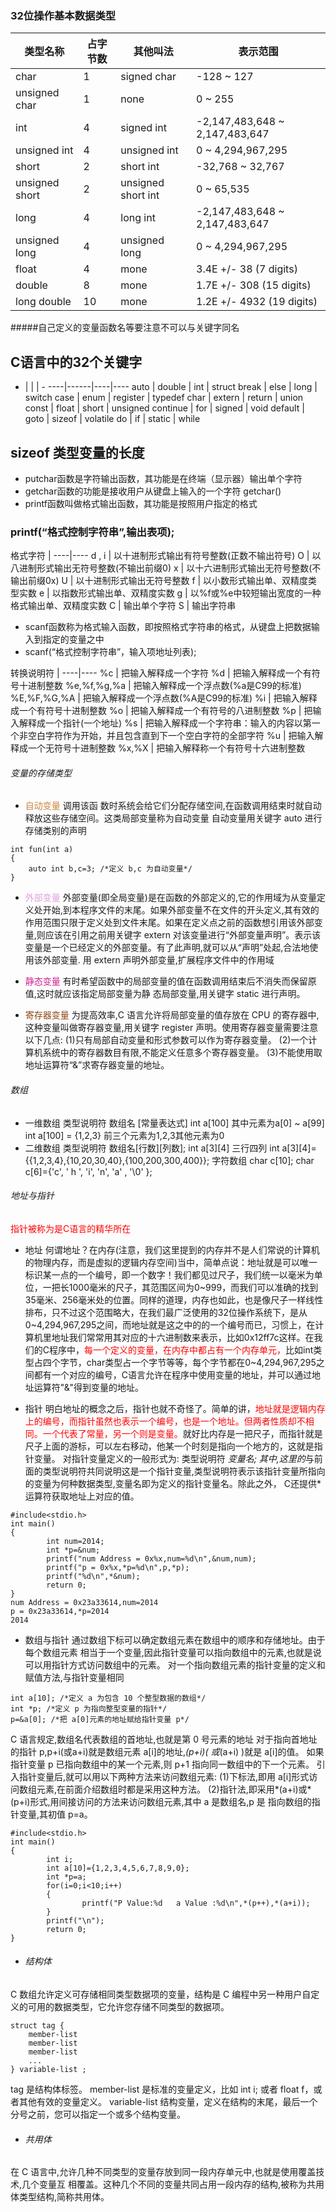<!--
![c language](https://raw.githubusercontent.com/gaotiefeng/images/master/language/c/c.png "C")
-->

### 32位操作基本数据类型

类型名称 | 占字节数 | 	其他叫法 | 表示范围
----|------|----|----
char | 1  | signed char | -128 ~ 127
unsigned char | 1  | none | 0 ~ 255
int | 4  | signed int | -2,147,483,648 ~ 2,147,483,647
unsigned int | 4  | unsigned int | 0 ~ 4,294,967,295
short | 2  | short int | -32,768 ~ 32,767
unsigned short | 2  | unsigned short int | 0 ~ 65,535
long | 4  | long int | -2,147,483,648 ~ 2,147,483,647
unsigned long | 4  | unsigned long | 	0 ~ 4,294,967,295
float | 4  | mone | 3.4E +/- 38 (7 digits)
double | 8  | mone | 1.7E +/- 308 (15 digits)
long double	 | 10  | mone | 1.2E +/- 4932 (19 digits)


#####自己定义的变量函数名等要注意不可以与关键字同名
## C语言中的32个关键字
- | | | -
----|------|----|----
auto | double  | int | struct
break | else  | long | switch
case | enum  | register | typedef
char | extern  | return | union
const | float  | short | unsigned
continue | for  | signed | void
default | goto  | sizeof | volatile
do | if  | static | while

## sizeof 类型变量的长度

- putchar函数是字符输出函数，其功能是在终端（显示器）输出单个字符
- getchar函数的功能是接收用户从键盘上输入的一个字符 getchar()
- printf函数叫做格式输出函数，其功能是按照用户指定的格式
### printf(“格式控制字符串”,输出表项); 

格式字符 |
----|----
d , i | 以十进制形式输出有符号整数(正数不输出符号)
O | 以八进制形式输出无符号整数(不输出前缀0)
x | 以十六进制形式输出无符号整数(不输出前缀0x)
U | 以十进制形式输出无符号整数
f | 以小数形式输出单、双精度类型实数
e | 以指数形式输出单、双精度实数
g | 以%f或%e中较短输出宽度的一种格式输出单、双精度实数
C | 输出单个字符
S | 输出字符串

- scanf函数称为格式输入函数，即按照格式字符串的格式，从键盘上把数据输入到指定的变量之中
- scanf(“格式控制字符串”，输入项地址列表); 

转换说明符 |
----|----
%c | 把输入解释成一个字符
%d | 把输入解释成一个有符号十进制整数
%e,%f,%g,%a | 把输入解释成一个浮点数(%a是C99的标准)
%E,%F,%G,%A | 把输入解释成一个浮点数(%A是C99的标准)
%i | 把输入解释成一个有符号十进制整数
%o | 把输入解释成一个有符号的八进制整数
%p | 把输入解释成一个指针(一个地址)
%s | 把输入解释成一个字符串：输入的内容以第一个非空白字符作为开始，并且包含直到下一个空白字符的全部字符
%u | 把输入解释成一个无符号十进制整数
%x,%X | 把输入解释称一个有符号十六进制整数

###### 变量的存储类型

- <font color="Peru">自动变量</font>
调用该函 数时系统会给它们分配存储空间,在函数调用结束时就自动释放这些存储空间。这类局部变量称为自动变量
自动变量用关键字 auto 进行存储类别的声明
```
int fun(int a)
{
    auto int b,c=3; /*定义 b,c 为自动变量*/
}
```
- <font color="Plum">外部变量 </font>
外部变量(即全局变量)是在函数的外部定义的,它的作用域为从变量定义处开始,到本程序文件的末尾。如果外部变量不在文件的开头定义,其有效的作用范围只限于定义处到文件末尾。如果在定义点之前的函数想引用该外部变量,则应该在引用之前用关键字 extern 对该变量进行“外部变量声明”。表示该 变量是一个已经定义的外部变量。有了此声明,就可以从“声明”处起,合法地使用该外部变量. 
用 extern 声明外部变量,扩展程序文件中的作用域 

- <font color="VioletRed">静态变量 </font>
有时希望函数中的局部变量的值在函数调用结束后不消失而保留原值,这时就应该指定局部变量为静 态局部变量,用关键字 static 进行声明。 

- <font color="SaddleBrown">寄存器变量 </font>
为提高效率,C 语言允许将局部变量的值存放在 CPU 的寄存器中,这种变量叫做寄存器变量,用关键字 register 声明。使用寄存器变量需要注意以下几点: 
(1)只有局部自动变量和形式参数可以作为寄存器变量。 
(2)一个计算机系统中的寄存器数目有限,不能定义任意多个寄存器变量。 
(3)不能使用取地址运算符“&”求寄存器变量的地址。

###### 数组
- 一维数组 
类型说明符 数组名 [常量表达式] 
int a[100] 其中元素为a[0] ~ a[99]
int a[100] = {1,2,3} 前三个元素为1,2,3其他元素为0
- 二维数组
类型说明符 数组名[行数][列数]; 
int a[3][4] 三行四列
int a[3][4]={{1,2,3,4},{10,20,30,40},{100,200,300,400}};
字符数组
char c[10];
char c[6]={'c', ' h ', 'i', 'n', 'a' , '\0' };

###### 地址与指针
<font color="red">指针被称为是C语言的精华所在</font>
- 地址
何谓地址？在内存(注意，我们这里提到的内存并不是人们常说的计算机的物理内存，而是虚拟的逻辑内存空间)当中，简单点说：地址就是可以唯一标识某一点的一个编号，即一个数字！我们都见过尺子，我们统一以毫米为单位，一把长1000毫米的尺子，其范围区间为0~999，而我们可以准确的找到35毫米、256毫米处的位置。同样的道理，内存也如此，也是像尺子一样线性排布，只不过这个范围略大，在我们最广泛使用的32位操作系统下，是从0~4,294,967,295之间，而地址就是这之中的的一个编号而已，习惯上，在计算机里地址我们常常用其对应的十六进制数来表示，比如0x12ff7c这样。在我们的C程序中，<font color="red">每一个定义的变量，在内存中都占有一个内存单元，</font>比如int类型占四个字节，char类型占一个字节等等，每个字节都在0~4,294,967,295之间都有一个对应的编号，C语言允许在程序中使用变量的地址，并可以通过地址运算符"&"得到变量的地址。

- 指针
明白地址的概念之后，指针也就不奇怪了。简单的讲，<font color="red">地址就是逻辑内存上的编号，而指针虽然也表示一个编号，也是一个地址。但两者性质却不相同。一个代表了常量，另一个则是变量。</font>就好比内存是一把尺子，而指针就是尺子上面的游标，可以左右移动，他某一个时刻是指向一个地方的，这就是指针变量。 
对指针变量定义的一般形式为: 
类型说明符 *变量名; 
其中,这里的*与前面的类型说明符共同说明这是一个指针变量,类型说明符表示该指针变量所指向的变量为何种数据类型,变量名即为定义的指针变量名。除此之外，
C还提供*运算符获取地址上对应的值。 

```
#include<stdio.h>
int main()
{
        int num=2014;
        int *p=&num;
        printf("num Address = 0x%x,num=%d\n",&num,num);
        printf("p = 0x%x,*p=%d\n",p,*p);
        printf("%d\n",*&num);
        return 0;
}
num Address = 0x23a33614,num=2014
p = 0x23a33614,*p=2014
2014
```

- 数组与指针
通过数组下标可以确定数组元素在数组中的顺序和存储地址。由于每个数组元素 相当于一个变量,因此指针变量可以指向数组中的元素,也就是说可以用指针方式访问数组中的元素。 对一个指向数组元素的指针变量的定义和赋值方法,与指针变量相同
```
int a[10]; /*定义 a 为包含 10 个整型数据的数组*/
int *p; /*定义 p 为指向整型变量的指针*/
p=&a[0]; /*把 a[0]元素的地址赋给指针变量 p*/
```

C 语言规定,数组名代表数组的首地址,也就是第 0 号元素的地址
对于指向首地址的指针 p,p+i(或a+i)就是数组元素 a[i]的地址,*(p+i)( 或*(a+i) )就是 a[i]的值。 
如果指针变量 p 已指向数组中的某一个元素,则 p+1 指向同一数组中的下一个元素。 
引入指针变量后,就可以用以下两种方法来访问数组元素: 
(1)下标法,即用 a[i]形式访问数组元素,在前面介绍数组时都是采用这种方法。 
(2)指针法,即采用*(a+i)或*(p+i)形式,用间接访问的方法来访问数组元素,其中 a 是数组名,p 是 指向数组的指针变量,其初值 p=a。
```
#include<stdio.h>
int main()
{
        int i;
        int a[10]={1,2,3,4,5,6,7,8,9,0};
        int *p=a;
        for(i=0;i<10;i++)
        {
                printf("P Value:%d   a Value :%d\n",*(p++),*(a+i));
        }
        printf("\n");
        return 0;
}   
```
- ###### 结构体
C 数组允许定义可存储相同类型数据项的变量，结构是 C 编程中另一种用户自定义的可用的数据类型，它允许您存储不同类型的数据项。
```
struct tag { 
    member-list
    member-list 
    member-list  
    ...
} variable-list ;
```
tag 是结构体标签。
member-list 是标准的变量定义，比如 int i; 或者 float f，或者其他有效的变量定义。
variable-list 结构变量，定义在结构的末尾，最后一个分号之前，您可以指定一个或多个结构变量。

- ###### 共用体
在 C 语言中,允许几种不同类型的变量存放到同一段内存单元中,也就是使用覆盖技术,几个变量互 相覆盖。这种几个不同的变量共同占用一段内存的结构,被称为共用体类型结构,简称共用体。